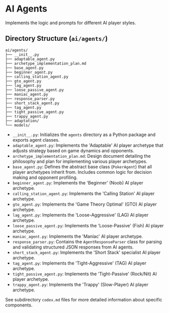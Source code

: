 # AI Agents

Implements the logic and prompts for different AI player styles.

## Directory Structure (`ai/agents/`)

```
ai/agents/
├── __init__.py
├── adaptable_agent.py
├── archetype_implementation_plan.md
├── base_agent.py
├── beginner_agent.py
├── calling_station_agent.py
├── gto_agent.py
├── lag_agent.py
├── loose_passive_agent.py
├── maniac_agent.py
├── response_parser.py
├── short_stack_agent.py
├── tag_agent.py
├── tight_passive_agent.py
├── trappy_agent.py
├── adaptation/
└── models/
```

*   `__init__.py`: Initializes the `agents` directory as a Python package and exports agent classes.
*   `adaptable_agent.py`: Implements the 'Adaptable' AI player archetype that adjusts strategy based on game dynamics and opponents.
*   `archetype_implementation_plan.md`: Design document detailing the philosophy and plan for implementing various player archetypes.
*   `base_agent.py`: Defines the abstract base class (`PokerAgent`) that all player archetypes inherit from. Includes common logic for decision making and opponent profiling.
*   `beginner_agent.py`: Implements the 'Beginner' (Noob) AI player archetype.
*   `calling_station_agent.py`: Implements the 'Calling Station' AI player archetype.
*   `gto_agent.py`: Implements the 'Game Theory Optimal' (GTO) AI player archetype.
*   `lag_agent.py`: Implements the 'Loose-Aggressive' (LAG) AI player archetype.
*   `loose_passive_agent.py`: Implements the 'Loose-Passive' (Fish) AI player archetype.
*   `maniac_agent.py`: Implements the 'Maniac' AI player archetype.
*   `response_parser.py`: Contains the `AgentResponseParser` class for parsing and validating structured JSON responses from AI agents.
*   `short_stack_agent.py`: Implements the 'Short Stack' specialist AI player archetype.
*   `tag_agent.py`: Implements the 'Tight-Aggressive' (TAG) AI player archetype.
*   `tight_passive_agent.py`: Implements the 'Tight-Passive' (Rock/Nit) AI player archetype.
*   `trappy_agent.py`: Implements the 'Trappy' (Slow-Player) AI player archetype.

See subdirectory `codex.md` files for more detailed information about specific components.
